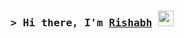 ### <samp>&gt; Hi there, I'm <a href="https://gkassym.netlify.app" target="_blank">Rishabh</a> <img src="https://media.giphy.com/media/hvRJCLFzcasrR4ia7z/giphy.gif" width="25"> </samp>
